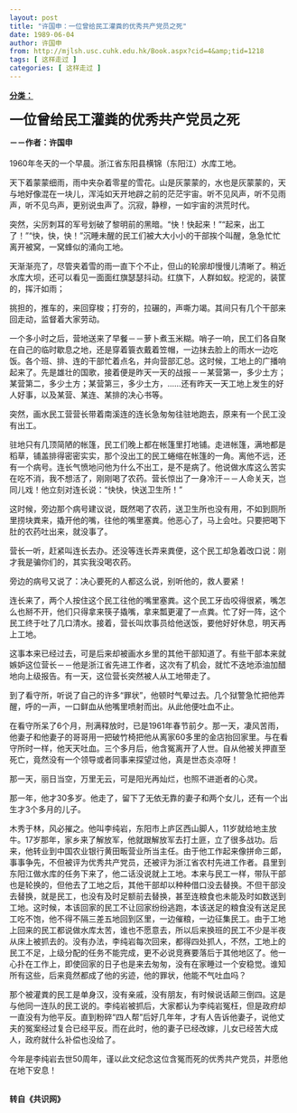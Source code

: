 ```yaml
---
layout: post
title: "许国申：一位曾给民工灌粪的优秀共产党员之死"
date: 1989-06-04
author: 许国申
from: http://mjlsh.usc.cuhk.edu.hk/Book.aspx?cid=4&amp;tid=1218
tags: [ 这样走过 ]
categories: [ 这样走过 ]
---
```


<div style="margin: 15px 10px 10px 0px;">
<div>
<span id="ctl00_ContentPlaceHolder1_chapter1_SubjectLabel" style="font-weight:bold;text-decoration:underline;">
   分类：
  </span>
</div>
<p>
<strong>
<font size="5">
    一位曾给民工灌粪的优秀共产党员之死
   </font>
</strong>
</p>
<p>
<strong>
   －－作者：许国申
   <br/>
</strong>
<br/>
  1960年冬天的一个早晨。浙江省东阳县横锦（东阳江）水库工地。
 </p>
<p>
  天下着蒙蒙细雨，雨中夹杂着零星的雪花。山是灰蒙蒙的，水也是灰蒙蒙的，天与地好像混在一块儿，浑沌如天开地辟之前的茫茫宇宙。听不见风声，听不见雨声，听不见鸟声，更别说虫声了。沉寂，静穆，一如宇宙的洪荒时代。
 </p>
<p>
  突然，尖厉刺耳的军号划破了黎明前的黑暗。“快！快起来！”“起来，出工了！”“快，快，快！”沉睡未醒的民工们被大大小小的干部挨个叫醒，急急忙忙离开被窝，一窝蜂似的涌向工地。
 </p>
<p>
  天渐渐亮了，尽管夹着雪的雨一直下个不止，但山的轮廓却慢慢儿清晰了。稍近水库大坝，还可以看见一面面红旗瑟瑟抖动。红旗下，人群如蚁。挖泥的，装筐的，挥汗如雨；
 </p>
<p>
  挑担的，推车的，来回穿梭；打夯的，拉碾的，声嘶力竭。其间只有几个干部来回走动，监督着大家劳动。
 </p>
<p>
  一个多小时之后，营地送来了早餐－－萝卜煮玉米糊。哨子一响，民工们各自聚在自己的临时歇息之地，还是穿着簑衣戴着笠帽，一边抹去脸上的雨水一边吃饭。各个班、排、连的干部忙着点名，并向营部汇总。这时候，工地上的广播响起来了。先是雄壮的国歌，接着便是昨天一天的战报－－某营第一，多少土方；某营第二，多少土方；某营第三，多少土方，……还有昨天一天工地上发生的好人好事，以及某营、某连、某排的决心书等。
 </p>
<p>
  突然，画水民工营营长带着南溪连的连长急匆匆往驻地跑去，原来有一个民工没有出工。
 </p>
<p>
  驻地只有几顶简陋的帐篷，民工们晚上都在帐篷里打地铺。走进帐篷，满地都是稻草，铺盖排得密密实实，那个没出工的民工蜷缩在帐篷的一角。离他不远，还有一个病号。连长气愤地问他为什么不出工，是不是病了。他说做水库这么苦实在吃不消，我不想活了，刚刚喝了农药。营长惊出了一身冷汗－－人命关天，岂同儿戏！他立刻对连长说：“快快，快送卫生所！”
 </p>
<p>
  这时候，旁边那个病号建议说，既然喝了农药，送卫生所也没有用，不如到厕所里捞块粪来，撬开他的嘴，往他的嘴里塞粪。他恶心了，马上会吐。只要把喝下肚的农药吐出来，就没事了。
 </p>
<p>
  营长一听，赶紧叫连长去办。还没等连长弄来粪便，这个民工却急着改口说：刚才我是骗你们的，其实我没喝农药。
 </p>
<p>
  旁边的病号又说了：决心要死的人都这么说，别听他的，救人要紧！
 </p>
<p>
  连长来了，两个人按住这个民工往他的嘴里塞粪。这个民工牙齿咬得很紧，嘴怎么也掰不开，他们只得拿来筷子撬嘴，拿来瓢更灌了一点粪。忙了好一阵，这个民工终于吐了几口清水。接着，营长叫炊事员给他送饭，要他好好休息，明天再上工地。
 </p>
<p>
  这事本来已经过去，可是后来却被画水乡里的其他干部知道了。有些干部本来就嫉妒这位营长－－他是浙江省先进工作者，这次有了机会，就忙不迭地添油加醋地向上级报告。有一天，这位营长突然被人从工地带走了。
 </p>
<p>
  到了看守所，听说了自己的许多“罪状”，他顿时气晕过去。几个狱警急忙把他弄醒，呼的一声，一口鲜血从他嘴里喷射而出。从此他便吐血不止。
 </p>
<p>
  在看守所呆了6个月，刑满释放时，已是1961年春节前夕。那一天，凄风苦雨，他妻子和他妻子的哥哥用一把破竹椅把他从离家60多里的金店抬回家里。与在看守所时一样，他天天吐血。三个多月后，他含冤离开了人世。自从他被关押直至死亡，竟然没有一个领导或者同事来探望过他，真是世态炎凉呀！
 </p>
<p>
  那一天，丽日当空，万里无云，可是阳光再灿烂，也照不进逝者的心灵。
 </p>
<p>
  那一年，他才30多岁。他走了，留下了无依无靠的妻子和两个女儿，还有一个出生才3个多月的儿子。
 </p>
<p>
  木秀于林，风必摧之。他叫李纯岩，东阳市上庐区西山脚人，11岁就给地主放牛。17岁那年，家乡来了解放军，他就跟解放军去打土匪，立了很多战功。后来，他转业到中国农业银行黄田畈营业所当主任。由于他工作起来像拼命三郞，事事争先，不但被评为优秀共产党员，还被评为浙江省农村先进工作者。县里到东阳江做水库的任务下来了，他二话没说就上工地。本来与民工一样，带队干部也是轮换的，但他去了工地之后，其他干部却以种种借口没去替换。不但干部没去替换，就是民工，也没有及时足额前去替换，甚至连粮食也未能及时如数送到工地。这时候，本该回家的民工不让回家纷纷逃跑，本该送足的粮食没有送足民工吃不饱，他不得不隔三差五地回到区里，一边催粮，一边征集民工。由于工地上回来的民工都说做水库太苦，谁也不愿意去，所以后来换班的民工不少是半夜从床上被抓去的。没有办法，李纯岩每次回来，都得四处抓人，不然，工地上的民工不足，上级分配的任务不能完成，更不必说竞赛要落后于其他地区了。他一心扑在工作上，即使回家的日子也是来去匆匆，没有在家睡过一个安稳觉。谁知所有这些，后来竟然都成了他的劣迹，他的罪状，他能不气吐血吗？
 </p>
<p>
  那个被灌粪的民工是单身汉，没有亲戚，没有朋友，有时候说话颠三倒四。这是与他同一连队的民工说的。李纯岩被抓后，大家都认为李纯岩冤枉，但是政府却一直没有为他平反。直到粉碎“四人帮”后好几年年，才有人告诉他妻子，说他丈夫的冤案经过复合已经平反。而在此时，他的妻子已经改嫁，儿女已经苦大成人，政府就什么补偿也没给了。
 </p>
<p>
  今年是李纯岩去世50周年，谨以此文纪念这位含冤而死的优秀共产党员，并愿他在地下安息！
 </p>
<p>
<br/>
<strong>
   转自《共识网》
  </strong>
</p>
</div>
